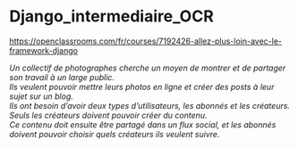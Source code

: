 # Django_intermediaire_OCR
https://openclassrooms.com/fr/courses/7192426-allez-plus-loin-avec-le-framework-django

*Un collectif de photographes cherche un moyen de montrer et de partager son travail à un large public.*  
*Ils veulent pouvoir mettre leurs photos en ligne et créer des posts à leur sujet sur un blog.*  
*Ils ont besoin d’avoir deux types d’utilisateurs, les abonnés et les créateurs.*   
*Seuls les créateurs doivent pouvoir créer du contenu.*  
*Ce contenu doit ensuite être partagé dans un flux social, et les abonnés doivent pouvoir choisir quels créateurs ils veulent suivre.*  
